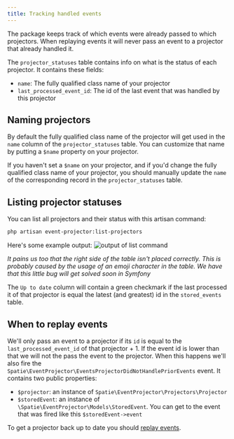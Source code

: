 ```yaml
---
title: Tracking handled events
---
```


The package keeps track of which events were already passed to which projectors. When replaying events it will never pass an event to a projector that already handled it. 

The `projector_statuses` table contains info on what is the status of each projector. It contains these fields:

- `name`: The fully qualified class name of your projector
- `last_processed_event_id`: The id of the last event that was handled by this projector

## Naming projectors

By default the fully qualified class name of the projector will get used in the `name` column of the `projector_statuses` table. You can customize that name by putting a `$name` property on your projector. 

If you haven't set a `$name` on your projector, and if you'd change the fully qualified class name of your projector, you should manually update the `name` of the corresponding record in the `projector_statuses` table.

## Listing projector statuses

You can list all projectors and their status with this artisan command:

```bash
php artisan event-projector:list-projectors
```

Here's some example output:
![output of list command](/images/event-projector/list-command.png)

*It pains us too that the right side of the table isn't placed correctly. This is probably caused by the usage of an emoji character in the table. We have that this little bug will get solved soon in Symfony*

The `Up to date` column will contain a green checkmark if the last processed it of that projector is equal the latest (and greatest) id in the `stored_events` table.

## When to replay events

We'll only pass an event to a projector if its `id` is equal to the `last_processed_event_id` of that projector + 1. If the event id is lower than that we will not the pass the event to the projector.  When this happens we'll also fire the `Spatie\EventProjector\EventsProjectorDidNotHandlePriorEvents` event. It contains two public properties:

- `$projector`: an instance of `Spatie\EventProjector\Projectors\Projector`
- `$storedEvent`: an instance of `\Spatie\EventProjector\Models\StoredEvent`. You can get to the event that was fired like this `$storedEvent->event`
 
 To get a projector back up to date you should [replay events](/laravel-event-projector/v1/replaying-events/replaying-events).
